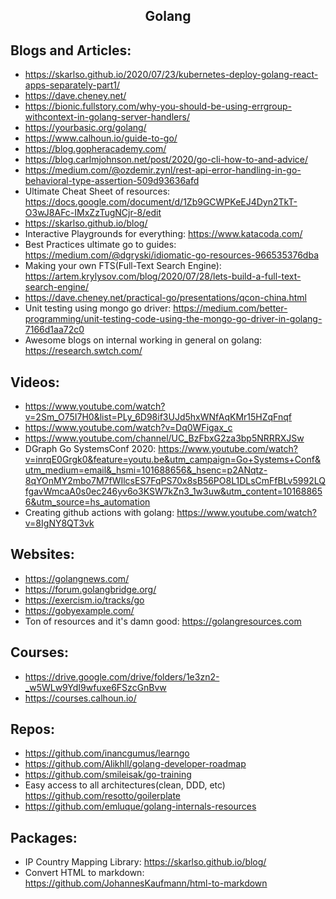 <h2 align="center"> Golang </h2>

## Blogs and Articles:
 * https://skarlso.github.io/2020/07/23/kubernetes-deploy-golang-react-apps-separately-part1/
 * https://dave.cheney.net/
 * https://bionic.fullstory.com/why-you-should-be-using-errgroup-withcontext-in-golang-server-handlers/
 * https://yourbasic.org/golang/
 * https://www.calhoun.io/guide-to-go/
 * https://blog.gopheracademy.com/
 * https://blog.carlmjohnson.net/post/2020/go-cli-how-to-and-advice/
 * https://medium.com/@ozdemir.zynl/rest-api-error-handling-in-go-behavioral-type-assertion-509d93636afd
 * Ultimate Cheat Sheet of resources: https://docs.google.com/document/d/1Zb9GCWPKeEJ4Dyn2TkT-O3wJ8AFc-IMxZzTugNCjr-8/edit
 * https://skarlso.github.io/blog/
 * Interactive Playgrounds for everything: https://www.katacoda.com/
 * Best Practices ultimate go to guides: https://medium.com/@dgryski/idiomatic-go-resources-966535376dba
 * Making your own FTS(Full-Text Search Engine): https://artem.krylysov.com/blog/2020/07/28/lets-build-a-full-text-search-engine/
 * https://dave.cheney.net/practical-go/presentations/qcon-china.html
 * Unit testing using mongo go driver: https://medium.com/better-programming/unit-testing-code-using-the-mongo-go-driver-in-golang-7166d1aa72c0
 * Awesome blogs on internal working in general on golang: https://research.swtch.com/

## Videos:
 * https://www.youtube.com/watch?v=2Sm_O75I7H0&list=PLy_6D98if3UJd5hxWNfAqKMr15HZqFnqf
 * https://www.youtube.com/watch?v=Dq0WFigax_c
 * https://www.youtube.com/channel/UC_BzFbxG2za3bp5NRRRXJSw
 * DGraph Go SystemsConf 2020: https://www.youtube.com/watch?v=inrqE0Grgk0&feature=youtu.be&utm_campaign=Go+Systems+Conf&utm_medium=email&_hsmi=101688656&_hsenc=p2ANqtz-8qYOnMY2mbo7M7fWIlcsES7FqPS70x8sB56PO8L1DLsCmFfBLv5992LQfgavWmcaA0s0ec246yv6o3KSW7kZn3_1w3uw&utm_content=101688656&utm_source=hs_automation
 * Creating github actions with golang: https://www.youtube.com/watch?v=8IgNY8QT3vk

## Websites:
 * https://golangnews.com/
 * https://forum.golangbridge.org/
 * https://exercism.io/tracks/go
 * https://gobyexample.com/
 * Ton of resources and it's damn good: https://golangresources.com

## Courses:
 * https://drive.google.com/drive/folders/1e3zn2-_w5WLw9YdI9wfuxe6FSzcGnBvw
 * https://courses.calhoun.io/

## Repos:
 * https://github.com/inancgumus/learngo
 * https://github.com/Alikhll/golang-developer-roadmap
 * https://github.com/smileisak/go-training
 * Easy access to all architectures(clean, DDD, etc) https://github.com/resotto/goilerplate
 * https://github.com/emluque/golang-internals-resources

## Packages:
 * IP Country Mapping Library: https://skarlso.github.io/blog/
 * Convert HTML to markdown: https://github.com/JohannesKaufmann/html-to-markdown
